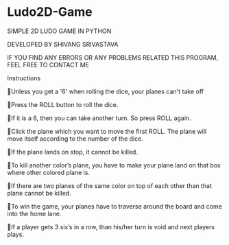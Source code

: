 # Ludo2D-Game
SIMPLE 2D LUDO GAME IN PYTHON  

DEVELOPED BY SHIVANG SRIVASTAVA

IF YOU FIND ANY ERRORS OR ANY PROBLEMS RELATED THIS PROGRAM, FEEL FREE TO CONTACT ME

Instructions

Unless you get a '6' when rolling the dice, your planes can't take off

Press the ROLL button to roll the dice.

If it is a 6, then you can take another turn. So press ROLL again.

Click the plane which you want to move the first ROLL. The plane will move itself according to the number of the dice.

If the plane lands on stop, it cannot be killed.

To kill another color’s plane, you have to make your plane land on that box where other colored plane is.

If there are two planes of the same color on top of each other than that plane cannot be killed.

To win the game, your planes have to traverse around the board and come into the home lane.

If a player gets 3 six’s in a row, than his/her turn is void and next players plays.
